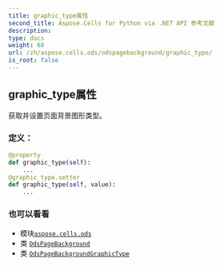 ```yaml
---
title: graphic_type属性
second_title: Aspose.Cells for Python via .NET API 参考文献
description:
type: docs
weight: 60
url: /zh/aspose.cells.ods/odspagebackground/graphic_type/
is_root: false
---
```

## graphic_type属性

获取并设置页面背景图形类型。
### 定义：
```python
@property
def graphic_type(self):
    ...
@graphic_type.setter
def graphic_type(self, value):
    ...
```

### 也可以看看
* 模块[`aspose.cells.ods`](../../)
* 类 [`OdsPageBackground`](/cells/python-net/zh/aspose.cells.ods/odspagebackground)
* 类 [`OdsPageBackgroundGraphicType`](/cells/python-net/zh/aspose.cells.ods/odspagebackgroundgraphictype)

